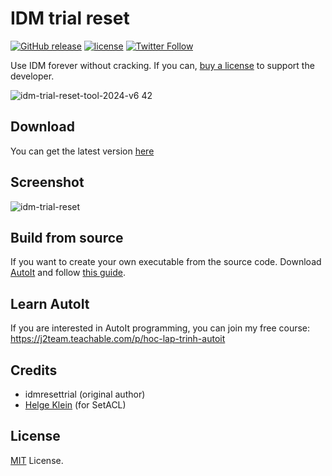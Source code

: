 # IDM trial reset

[![GitHub release](https://img.shields.io/github/release/J2TeaM/idm-trial-reset.svg?maxAge=2592000)](https://github.com/J2TeaM/idm-trial-reset/releases/latest)
[![license](https://img.shields.io/github/license/J2TeaM/idm-trial-reset.svg?maxAge=2592000)](https://github.com/J2TeaM/idm-trial-reset/blob/master/LICENSE)
[![Twitter Follow](https://img.shields.io/twitter/follow/juno_okyo.svg?label=Follow&maxAge=2592000)](https://twitter.com/juno_okyo)

Use IDM forever without cracking. If you can, [buy a license](https://j2team.dev/go/32449752) to support the developer.

![idm-trial-reset-tool-2024-v6 42](https://github.com/user-attachments/assets/d025c3ca-a079-41cb-a78a-09894adc3b43)

## Download

You can get the latest version [here](https://www.idmlover.com/2022/01/download-idm-trial-reset.html?ref=github)

## Screenshot
![idm-trial-reset](https://i.imgur.com/xUGaHMK.gif)

## Build from source

If you want to create your own executable from the source code. Download [AutoIt](https://www.autoitscript.com/site/autoit/downloads/) and follow [this guide](https://www.autoitscript.com/autoit3/docs/intro/compiler.htm).

## Learn AutoIt

If you are interested in AutoIt programming, you can join my free course: https://j2team.teachable.com/p/hoc-lap-trinh-autoit

## Credits

- idmresettrial (original author)
- [Helge Klein](https://helgeklein.com/) (for SetACL)

## License

[MIT](LICENSE) License.
